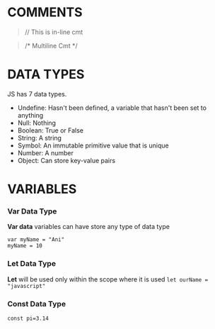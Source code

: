 # COMMENTS

>// This is in-line cmt

>/* Multiline Cmt */


#
#


# DATA TYPES

JS has 7 data types.

- Undefine: Hasn't been defined, a variable that hasn't been set to anything
- Null: Nothing
- Boolean: True or False
- String: A string
- Symbol: An immutable primitive value that is unique
- Number: A number
- Object: Can store key-value pairs


#
#


# VARIABLES

### Var Data Type
**Var data** variables can have store any type of data type
```
var myName = "Ani"
myName = 10
```

### Let Data Type
**Let** will be used only within the scope where it is used
```let ourName = "javascript"```

### Const Data Type
```const pi=3.14```